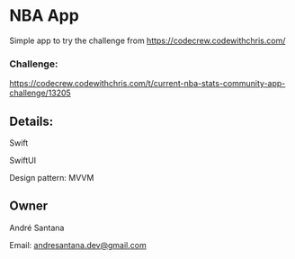 # NBA App

Simple app to try the challenge from https://codecrew.codewithchris.com/

### Challenge:

https://codecrew.codewithchris.com/t/current-nba-stats-community-app-challenge/13205

## Details:

Swift

SwiftUI

Design pattern: MVVM

## Owner

André Santana

Email: andresantana.dev@gmail.com

